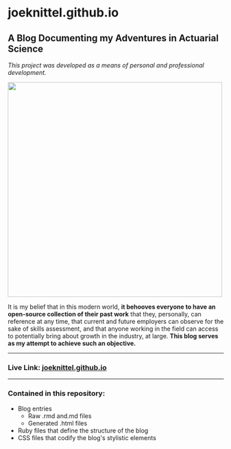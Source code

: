 # joeknittel.github.io

## A Blog Documenting my Adventures in Actuarial Science

*This project was developed as a means of personal and professional development.*

<img src = "https://joeknittel.github.io/images/soa.jpg" width = 500>

It is my belief that in this modern world, **it behooves everyone to have an open-source collection of their past work** that they, personally, can reference at any time, that current and future employers can observe for the sake of skills assessment, and that anyone working in the field can access to potentially bring about growth in the industry, at large. **This blog serves as my attempt to achieve such an objective.** 

<hr>

### Live Link: <a href = "https://joeknittel.github.io/">joeknittel.github.io</a>

<hr>

### Contained in this repository:

- Blog entries 
  - Raw .rmd and.md files
  - Generated .html files
- Ruby files that define the structure of the blog
- CSS files that codify the blog's stylistic elements
